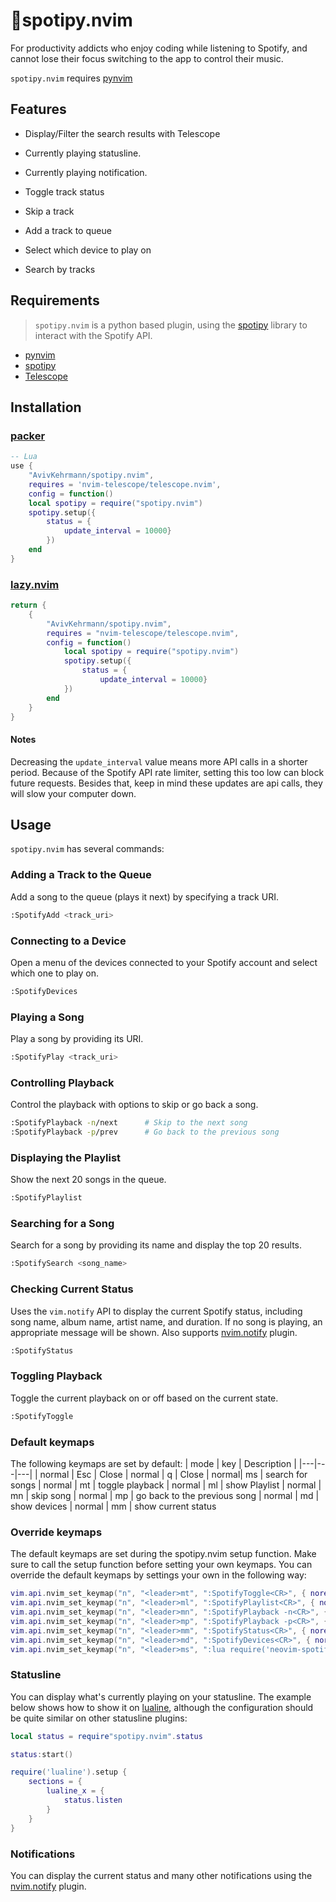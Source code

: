 # 🎵spotipy.nvim

For productivity addicts who enjoy coding while listening to Spotify, and cannot lose their focus switching to the app to control their music.

`spotipy.nvim` requires [pynvim](https://github.com/neovim/pynvim)

## Features
-   Display/Filter the search results with Telescope  

-   Currently playing statusline.  

-   Currently playing notification.

-   Toggle track status

-   Skip a track  

-   Add a track to queue

-   Select which device to play on  

-   Search by tracks


## Requirements
> `spotipy.nvim` is a python based plugin, using the [spotipy](https://github.com/spotipy-dev/spotipy) library to interact with the Spotify API.

-   [pynvim](https://github.com/neovim/pynvim)
-   [spotipy](https://github.com/spotipy-dev/spotipy)
-   [Telescope](https://github.com/nvim-telescope/telescope.nvim)


## Installation

### [packer](https://github.com/wbthomason/packer.nvim)
```lua
-- Lua
use {
    "AvivKehrmann/spotipy.nvim",
    requires = 'nvim-telescope/telescope.nvim',
    config = function()
    local spotipy = require("spotipy.nvim")
    spotipy.setup({
        status = {
            update_interval = 10000}
        })
    end
}
```
### [lazy.nvim](https://github.com/folke/lazy.nvim)
```lua
return {
    {
        "AvivKehrmann/spotipy.nvim",
        requires = "nvim-telescope/telescope.nvim",
        config = function()
            local spotipy = require("spotipy.nvim")
            spotipy.setup({
                status = {
                    update_interval = 10000}
            })
        end
    }
}
```

#### Notes
Decreasing the `update_interval` value means more API calls in a shorter period. Because of the Spotify API rate limiter, setting this too low can block future requests.
Besides that, keep in mind these updates are api calls, they will slow your computer down. 

## Usage
`spotipy.nvim` has several commands:

### Adding a Track to the Queue
Add a song to the queue (plays it next) by specifying a track URI.
```bash
:SpotifyAdd <track_uri>
```

### Connecting to a Device
Open a menu of the devices connected to your Spotify account and select which one to play on.
```bash
:SpotifyDevices
```

### Playing a Song
Play a song by providing its URI.
```bash
:SpotifyPlay <track_uri>
```

### Controlling Playback
Control the playback with options to skip or go back a song.
```bash
:SpotifyPlayback -n/next      # Skip to the next song
:SpotifyPlayback -p/prev      # Go back to the previous song
```

### Displaying the Playlist
Show the next 20 songs in the queue.
```bash
:SpotifyPlaylist
```

### Searching for a Song
Search for a song by providing its name and display the top 20 results.
```bash
:SpotifySearch <song_name>
```

### Checking Current Status
Uses the `vim.notify` API to display the current Spotify status, including song name, album name, artist name, and duration. If no song is playing, an appropriate message will be shown.
Also supports [nvim.notify](https://github.com/rcarriga/nvim-notify) plugin.
```bash
:SpotifyStatus
```

### Toggling Playback
Toggle the current playback on or off based on the current state.
```bash
:SpotifyToggle
```

### Default keymaps
The following keymaps are set by default:
| mode | key | Description |
|---|---|---|
| normal | Esc | Close
| normal | q | Close
| normal| <leader>ms | search for songs
| normal | <leader>mt | toggle playback
| normal | <leader>ml | show Playlist
| normal | <leader>mn | skip song
| normal | <leader>mp | go back to the previous song
| normal | <leader>md | show devices
| normal | <leader>mm | show current status

### Override keymaps
The default keymaps are set during the spotipy.nvim setup function.
Make sure to call the setup function before setting your own keymaps.
You can override the default keymaps by settings your own in the following way:
```lua
vim.api.nvim_set_keymap("n", "<leader>mt", ":SpotifyToggle<CR>", { noremap = true, silent = true })
vim.api.nvim_set_keymap("n", "<leader>ml", ":SpotifyPlaylist<CR>", { noremap = true, silent = true })
vim.api.nvim_set_keymap("n", "<leader>mn", ":SpotifyPlayback -n<CR>", { noremap = true, silent = true })
vim.api.nvim_set_keymap("n", "<leader>mp", ":SpotifyPlayback -p<CR>", { noremap = true, silent = true })
vim.api.nvim_set_keymap("n", "<leader>mm", ":SpotifyStatus<CR>", { noremap = true, silent = true })
vim.api.nvim_set_keymap("n", "<leader>md", ":SpotifyDevices<CR>", { noremap = true, silent = true })
vim.api.nvim_set_keymap("n", "<leader>ms", ":lua require('neovim-spotify').search()<CR>", { noremap = true, silent = true })
```

### Statusline
You can display what's currently playing on your statusline. The example below shows how to show it on [lualine](https://github.com/nvim-lualine/lualine.nvim),
although the configuration should be quite similar on other statusline plugins:
```lua
local status = require"spotipy.nvim".status

status:start()

require('lualine').setup {
    sections = {
        lualine_x = {
            status.listen
        }
    }
}
```

### Notifications
You can display the current status and many other notifications using the [nvim.notify](https://github.com/rcarriga/nvim-notify) plugin.
```lua

